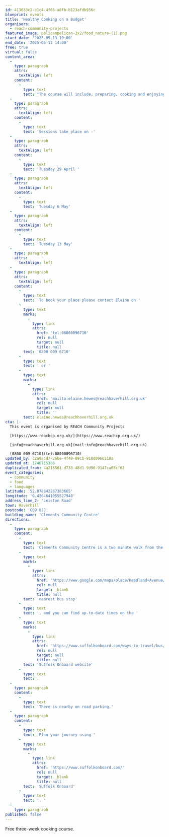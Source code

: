 ```yaml
---
id: 413633c2-e1c4-4f66-a8fb-b123afdb956c
blueprint: events
title: 'Healthy Cooking on a Budget'
organisers:
  - reach-community-projects
featured_image: pelicanpelican-3x2/food_nature-(1).png
start_date: '2025-05-13 10:00'
end_date: '2025-05-13 14:00'
free: true
virtual: false
content_area:
  -
    type: paragraph
    attrs:
      textAlign: left
    content:
      -
        type: text
        text: "The course will include, preparing, cooking and enjoying healthy dishes and will be full of top tips to cook great dishes on a budget! You'll receive a free with supermarket voucher and recipe book.  "
  -
    type: paragraph
    attrs:
      textAlign: left
    content:
      -
        type: text
        text: 'Sessions take place on -'
  -
    type: paragraph
    attrs:
      textAlign: left
    content:
      -
        type: text
        text: 'Tuesday 29 April '
  -
    type: paragraph
    attrs:
      textAlign: left
    content:
      -
        type: text
        text: 'Tuesday 6 May'
  -
    type: paragraph
    attrs:
      textAlign: left
    content:
      -
        type: text
        text: 'Tuesday 13 May'
  -
    type: paragraph
    attrs:
      textAlign: left
  -
    type: paragraph
    attrs:
      textAlign: left
    content:
      -
        type: text
        text: 'To book your place please contact Elaine on '
      -
        type: text
        marks:
          -
            type: link
            attrs:
              href: 'tel:08000096710'
              rel: null
              target: null
              title: null
        text: '0800 009 6710'
      -
        type: text
        text: ' or '
      -
        type: text
        marks:
          -
            type: link
            attrs:
              href: 'mailto:elaine.hewes@reachhaverhill.org.uk'
              rel: null
              target: null
              title: ''
        text: elaine.hewes@reachhaverhill.org.uk
cta: |-
  This event is organised by REACH Community Projects

  [https://www.reachcp.org.uk/](https://www.reachcp.org.uk/) 

  [info@reachhaverhill.org.uk](mail:info@reachhaverhill.org.uk)

  [0800 009 6710](tel:08000096710)
updated_by: c2a9acd7-26be-4f49-89cb-918d0960210a
updated_at: 1746715388
duplicated_from: 4a215561-d733-48d1-9d90-9147ca65cf62
event_categories:
  - community
  - food
  - languages
latitude: '52.078842287383665'
longitude: '0.4264641055527948'
address_line_2: 'Leiston Road'
town: Haverhill
postcode: 'CB9 8JJ'
building_name: 'Clements Community Centre'
directions:
  -
    type: paragraph
    content:
      -
        type: text
        text: 'Clements Community Centre is a two minute walk from the '
      -
        type: text
        marks:
          -
            type: link
            attrs:
              href: 'https://www.google.com/maps/place/Headland+Avenue/@52.0789303,0.4230322,17z/data=!4m23!1m16!4m15!1m6!1m2!1s0x47d85e5bfc10d571:0x1fb26d6fe63a815b!2sClements+Community+Centre,+Leiston+Rd,+Haverhill+CB9+8JJ!2m2!1d0.4264703!2d52.0786725!1m6!1m2!1s0x47d85e5c7636df1b:0x3eba74198ef4cc62!2sHeadland+Avenue,+Haverhill+CB9+8LZ!2m2!1d0.424744!2d52.079128!3e2!3m5!1s0x47d85e5c7636df1b:0x3eba74198ef4cc62!8m2!3d52.079128!4d0.424744!16s%2Fg%2F1z44r_s3v?entry=ttu&g_ep=EgoyMDI0MDgyOC4wIKXMDSoASAFQAw%3D%3D'
              rel: null
              target: _blank
              title: null
        text: 'nearest bus stop'
      -
        type: text
        text: ', and you can find up-to-date times on the '
      -
        type: text
        marks:
          -
            type: link
            attrs:
              href: 'https://www.suffolkonboard.com/ways-to-travel/bus/bus-timetable-updates/'
              rel: null
              target: null
              title: null
        text: 'Suffolk Onboard website'
      -
        type: text
        text: .
  -
    type: paragraph
    content:
      -
        type: text
        text: 'There is nearby on road parking.'
  -
    type: paragraph
    content:
      -
        type: text
        text: 'Plan your journey using '
      -
        type: text
        marks:
          -
            type: link
            attrs:
              href: 'https://www.suffolkonboard.com/'
              rel: null
              target: _blank
              title: null
        text: 'Suffolk Onboard'
      -
        type: text
        text: '. '
  -
    type: paragraph
published: false
---
```

Free three-week cooking course.